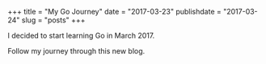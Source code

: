 +++
title = "My Go Journey"
date = "2017-03-23"
publishdate = "2017-03-24"
slug = "posts"
+++

I decided to start learning Go in March 2017.

Follow my journey through this new blog.


